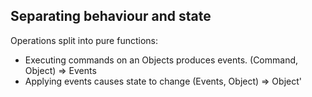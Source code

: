 ## Separating behaviour and state

Operations split into pure functions:

* Executing commands on an Objects produces events.
	(Command, Object) => Events
* Applying events causes state to change
	(Events, Object) => Object'